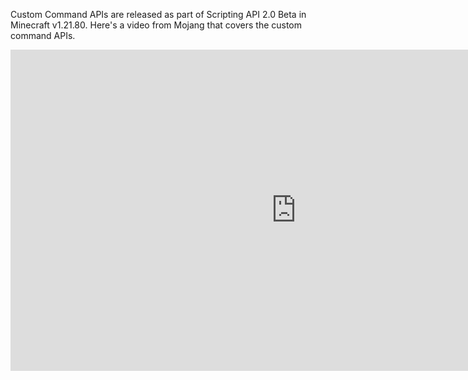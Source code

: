 Custom Command APIs are released as part of Scripting API 2.0 Beta in Minecraft v1.21.80. Here's a video from Mojang that covers the custom command APIs.

<iframe width="914" height="514" src="https://www.youtube.com/embed/cXfMwcDg1Lo" title="Building Custom Commands in Script" frameborder="0" allow="accelerometer; autoplay; clipboard-write; encrypted-media; gyroscope; picture-in-picture; web-share" referrerpolicy="strict-origin-when-cross-origin" allowfullscreen></iframe>
